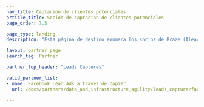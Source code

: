```yaml
---
nav_title: Captación de clientes potenciales
article_title: Socios de captación de clientes potenciales
page_order: 7.5

page_type: landing
description: "Esta página de destino enumera los socios de Braze (Aleaciones) que le permiten recopilar, automatizar y transferir información de clientes potenciales."

layout: partner_page
search_tag: Partner

partner_top_header: "Leads Captures"

valid_partner_list:
- name: Facebook Lead Ads a través de Zapier
  url: /docs/partners/data_and_infrastructure_agility/leads_capture/facebook_via_zapier/

---
```

